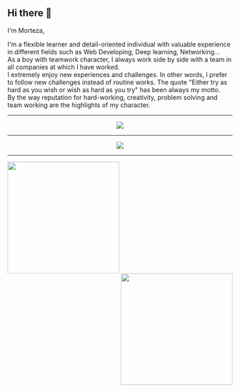## Hi there 👋

I'm Morteza,

I'm a flexible learner and detail-oriented individual with valuable experience in different fields such as Web Developing, Deep learning, Networking...<br>
As a boy with teamwork character, I always work side by side with a team in all companies at which I have worked.<br>
I extremely enjoy new experiences and challenges. In other words, I prefer to follow new challenges instead of routine works. The quote "Either try as hard as you wish or wish as hard as you try" has been always my motto.<br>
By the way reputation for hard-working, creativity, problem solving and team working are the highlights of my character.

-------------------------------------

<div align="center">
  <img src="https://github-profile-trophy.vercel.app/?username=mortezakarimi&column=5&theme=darkhub&margin-w=15&margin-h=15"/>
</div>

-------------------------------------

<div align="center"><img src="https://github-profile-summary-cards.vercel.app/api/cards/profile-details?username=mortezakarimi&theme=github_dark"/></div>

-------------------------------------
<div align="center">
  <img height="250" align="left" src="https://github-readme-stats-eight-weld-55.vercel.app/api?username=mortezakarimi&count_private=true&include_all_commits=true&theme=github_dark&show_icons=true&custom_title=Stats&show=reviews,prs_merged,prs_merged_percentage)" />
  <img height="250" align="right" src="https://github-readme-stats-eight-weld-55.vercel.app/api/top-langs/?username=mortezakarimi&layout=compact&count_private=true&include_all_commits=true&theme=github_dark&show_icons=true&size_weight=0.5&count_weight=0.5&langs_count=6" />
</div>
<!--
**mortezakarimi/mortezakarimi** is a ✨ _special_ ✨ repository because its `README.md` (this file) appears on your GitHub profile.

Here are some ideas to get you started:

- 🔭 I’m currently working on ...
- 🌱 I’m currently learning ...
- 👯 I’m looking to collaborate on ...
- 🤔 I’m looking for help with ...
- 💬 Ask me about ...
- 📫 How to reach me: ...
- 😄 Pronouns: ...
- ⚡ Fun fact: ...
-->
